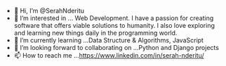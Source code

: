 - 👋 Hi, I’m @SerahNderitu
- 👀 I’m interested in ... Web Development. I have a passion for creating software that offers viable solutions to humanity. I also love exploring and learning new things daily in the programming world.
- 🌱 I’m currently learning ...Data Structure & Algorithms, JavaScript
- 💞️ I’m looking forward to collaborating on ...Python and Django projects
- 📫 How to reach me ...https://www.linkedin.com/in/serah-nderitu/


